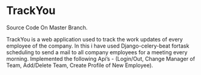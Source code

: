 # TrackYou
Source Code On Master Branch.

TrackYou is a web application used to track the work updates of every employee of the company. In this i have used Django-celery-beat fortask scheduling to send a mail to all company employees for a meeting every morning.
Implemented the following Api’s - (Login/Out, Change Manager of Team, Add/Delete Team, Create Profile of New Employee).
